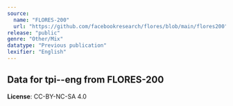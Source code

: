 ```yaml
---
source:
  name: "FLORES-200"
  url: "https://github.com/facebookresearch/flores/blob/main/flores200"
release: "public"
genre: "Other/Mix"
datatype: "Previous publication"
lexifier: "English"
---
```


## Data for tpi--eng from FLORES-200

**License**: CC-BY-NC-SA 4.0
